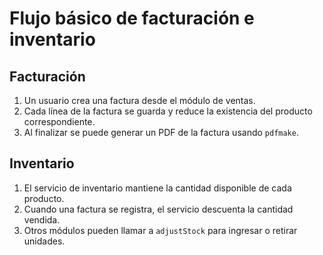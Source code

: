 # Flujo básico de facturación e inventario

## Facturación
1. Un usuario crea una factura desde el módulo de ventas.
2. Cada línea de la factura se guarda y reduce la existencia del producto correspondiente.
3. Al finalizar se puede generar un PDF de la factura usando `pdfmake`.

## Inventario
1. El servicio de inventario mantiene la cantidad disponible de cada producto.
2. Cuando una factura se registra, el servicio descuenta la cantidad vendida.
3. Otros módulos pueden llamar a `adjustStock` para ingresar o retirar unidades.
